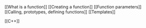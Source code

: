 [[What is a function]]
[[Creating a function]]
[[Function parameters]]
[[Calling, prototypes, defining functions]]
[[Templates]]

[[C++]]